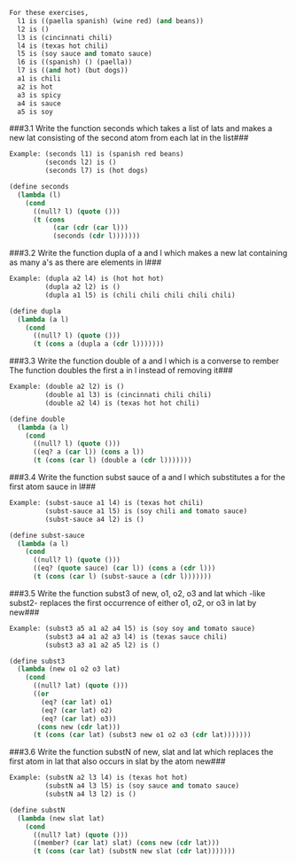 ```lisp
For these exercises,
  l1 is ((paella spanish) (wine red) (and beans))
  l2 is ()
  l3 is (cincinnati chili)
  l4 is (texas hot chili)
  l5 is (soy sauce and tomato sauce)
  l6 is ((spanish) () (paella))
  l7 is ((and hot) (but dogs))
  a1 is chili
  a2 is hot
  a3 is spicy
  a4 is sauce
  a5 is soy
```

###3.1 Write the function seconds which takes a list of lats and makes a new lat consisting of the second atom from each lat in the list###
```lisp
Example: (seconds l1) is (spanish red beans)
         (seconds l2) is ()
         (seconds l7) is (hot dogs)
```
```lisp
(define seconds
  (lambda (l)
    (cond
      ((null? l) (quote ()))
      (t (cons
           (car (cdr (car l)))
           (seconds (cdr l)))))))
```

###3.2 Write the function dupla of a and l which makes a new lat containing as many a's as there are elements in l###
```lisp
Example: (dupla a2 l4) is (hot hot hot)
         (dupla a2 l2) is ()
         (dupla a1 l5) is (chili chili chili chili chili)
```
```lisp
(define dupla
  (lambda (a l)
    (cond
      ((null? l) (quote ()))
      (t (cons a (dupla a (cdr l)))))))
```

###3.3 Write the function double of a and l which is a converse to rember The function doubles the first a in l instead of removing it###
```lisp
Example: (double a2 l2) is ()
         (double a1 l3) is (cincinnati chili chili)
         (double a2 l4) is (texas hot hot chili)
```
```lisp
(define double
  (lambda (a l)
    (cond
      ((null? l) (quote ()))
      ((eq? a (car l)) (cons a l))
      (t (cons (car l) (double a (cdr l)))))))
```

###3.4 Write the function subst sauce of a and l which substitutes a for the first atom sauce in l###
```lisp
Example: (subst-sauce a1 l4) is (texas hot chili)
         (subst-sauce a1 l5) is (soy chili and tomato sauce)
         (subst-sauce a4 l2) is ()
```
```lisp
(define subst-sauce
  (lambda (a l)
    (cond
      ((null? l) (quote ()))
      ((eq? (quote sauce) (car l)) (cons a (cdr l)))
      (t (cons (car l) (subst-sauce a (cdr l)))))))
```
###3.5 Write the function subst3 of new, o1, o2, o3 and lat which -like subst2- replaces the first occurrence of either o1, o2, or o3 in lat by new###
```lisp
Example: (subst3 a5 a1 a2 a4 l5) is (soy soy and tomato sauce)
         (subst3 a4 a1 a2 a3 l4) is (texas sauce chili)
         (subst3 a3 a1 a2 a5 l2) is ()
```
```lisp
(define subst3
  (lambda (new o1 o2 o3 lat)
    (cond
      ((null? lat) (quote ()))
      ((or
        (eq? (car lat) o1)
        (eq? (car lat) o2)
        (eq? (car lat) o3))
       (cons new (cdr lat)))
      (t (cons (car lat) (subst3 new o1 o2 o3 (cdr lat)))))))
```

###3.6 Write the function substN of new, slat and lat which replaces the first atom in lat that also occurs in slat by the atom new###
```lisp
Example: (substN a2 l3 l4) is (texas hot hot)
         (substN a4 l3 l5) is (soy sauce and tomato sauce)
         (substN a4 l3 l2) is ()
```
```lisp
(define substN
  (lambda (new slat lat)
    (cond
      ((null? lat) (quote ()))
      ((member? (car lat) slat) (cons new (cdr lat)))
      (t (cons (car lat) (substN new slat (cdr lat)))))))
```
